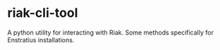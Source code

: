 riak-cli-tool
=============

A python utility for interacting with Riak. Some methods specifically for Enstratius installations.

